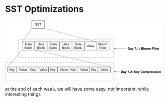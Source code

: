 # SST Optimizations

![Chapter Overview](./lsm-tutorial/week1-07-overview.svg)

at the end of each week, we will have some easy, not important, while interesting things
